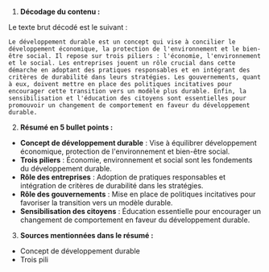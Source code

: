 1) **Décodage du contenu :**

Le texte brut décodé est le suivant :

```
Le développement durable est un concept qui vise à concilier le développement économique, la protection de l'environnement et le bien-être social. Il repose sur trois piliers : l'économie, l'environnement et le social. Les entreprises jouent un rôle crucial dans cette démarche en adoptant des pratiques responsables et en intégrant des critères de durabilité dans leurs stratégies. Les gouvernements, quant à eux, doivent mettre en place des politiques incitatives pour encourager cette transition vers un modèle plus durable. Enfin, la sensibilisation et l'éducation des citoyens sont essentielles pour promouvoir un changement de comportement en faveur du développement durable.
```

2) **Résumé en 5 bullet points :**

- **Concept de développement durable** : Vise à équilibrer développement économique, protection de l'environnement et bien-être social.
- **Trois piliers** : Économie, environnement et social sont les fondements du développement durable.
- **Rôle des entreprises** : Adoption de pratiques responsables et intégration de critères de durabilité dans les stratégies.
- **Rôle des gouvernements** : Mise en place de politiques incitatives pour favoriser la transition vers un modèle durable.
- **Sensibilisation des citoyens** : Éducation essentielle pour encourager un changement de comportement en faveur du développement durable.

3) **Sources mentionnées dans le résumé :**

- Concept de développement durable
- Trois pili